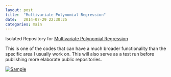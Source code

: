 ```yaml
---
layout: post
title:  "Multivariate Polynomial Regression"
date:   2014-07-29 22:30:25
categories: main
---
```


Isolated Repository for [Multivariate Polynomial Regression](http://ahmetcecen.github.io/MultiPolyRegress-MatlabCentral/)

This is one of the codes that can have a much broader functionality than the specific area I usually work on. This will also serve as a test run before publishing more elaborate public repositories.

[![Sample](http://ahmetcecen.github.io/images/MPRLOGO.png)](http://ahmetcecen.github.io/MultiPolyRegress-MatlabCentral/)

